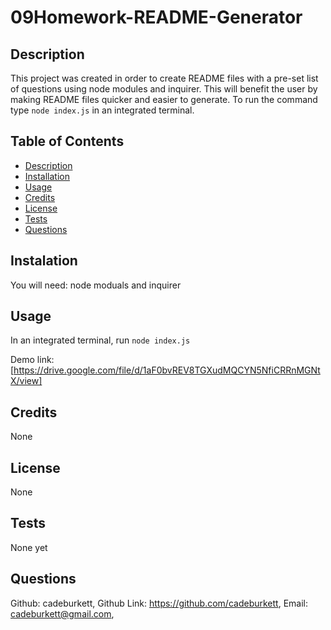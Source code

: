 # 09Homework-README-Generator

  ## Description
  This project was created in order to create README files with a pre-set list of questions using node modules and inquirer. This will benefit the user by making README files quicker and easier to generate. To run the command type `node index.js` in an integrated terminal. 

  ## Table of Contents
  * [Description](#description)
  * [Installation](#installation)
  * [Usage](#usage)
  * [Credits](#credits)
  * [License](#license)
  * [Tests](#tests)
  * [Questions](#questions)

  ## Instalation
  You will need: node moduals and inquirer

  ## Usage
  In an integrated terminal, run `node index.js`
  
  Demo link: [https://drive.google.com/file/d/1aF0bvREV8TGXudMQCYN5NfiCRRnMGNtX/view]

  ## Credits
  None

  ## License
  None

  ## Tests
  None yet

  ## Questions
  Github: cadeburkett, Github Link: https://github.com/cadeburkett, Email: cadeburkett@gmail.com, 

